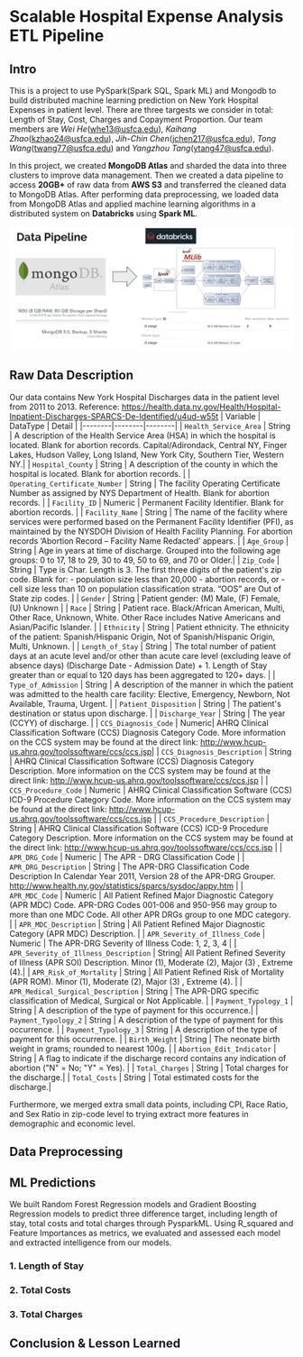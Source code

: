 # Scalable Hospital Expense Analysis ETL Pipeline

## Intro

This is a project to use PySpark(Spark SQL, Spark ML) and Mongodb to build distributed machine learning prediction on New York Hospital Expenses in patient level. There are three targests we consider in total: Length of Stay, Cost, Charges and Copayment Proportion. Our team members are  *Wei He*(whe13@usfca.edu), *Kaihang Zhao*(kzhao24@usfca.edu), *Jih-Chin Chen*(jchen217@usfca.edu), *Tong Wang*(twang77@usfca.edu) and *Yangzhou Tang*(ytang47@usfca.edu).

In this project, we created **MongoDB Atlas** and sharded the data into three clusters to improve data management. Then we created a data pipeline to access **20GB+** of raw data from **AWS S3** and transferred the cleaned data to MongoDB Atlas. After performing data preprocessing, we loaded data from MongoDB Atlas and applied machine learning algorithms in a distributed system on **Databricks** using **Spark ML**.

<img src="picture/pipeline.png" align="center"> 

## Raw Data Description

Our data contains New York Hospital Discharges data in the patient level from 2011 to 2013. 
Reference: https://health.data.ny.gov/Health/Hospital-Inpatient-Discharges-SPARCS-De-Identified/u4ud-w55t
| Variable | DataType | Detail |
|--------|--------|--------|
| `Health_Service_Area` | String | A description of the Health Service Area (HSA) in which the hospital is located. Blank for abortion records. Capital/Adirondack, Central NY, Finger Lakes, Hudson Valley, Long Island, New York City, Southern Tier, Western NY.|
| `Hospital_County` | String | A description of the county in which the hospital is located. Blank for abortion records. |
| `Operating_Certificate_Number` | String | The facility Operating Certificate Number as assigned by NYS Department of Health. Blank for abortion records. |
| `Facility_ID` | Numeric | Permanent Facility Identifier. Blank for abortion records. |
| `Facility_Name` | String | The name of the facility where services were performed based on the Permanent Facility Identifier (PFI), as maintained by the NYSDOH Division of Health Facility Planning. For abortion records ‘Abortion Record – Facility Name Redacted’ appears. |
| `Age_Group` | String | Age in years at time of discharge. Grouped into the following age groups: 0 to 17, 18 to 29, 30 to 49, 50 to 69, and 70 or Older.|
| `Zip_Code` | String | Type is Char. Length is 3. The first three digits of the patient's zip code. Blank for: - population size less than 20,000 - abortion records, or - cell size less than 10 on population classification strata. “OOS” are Out of State zip codes. |
| `Gender` | String | Patient gender: (M) Male, (F) Female, (U) Unknown |
| `Race` | String | Patient race. Black/African American, Multi, Other Race, Unknown, White. Other Race includes Native Americans and Asian/Pacific Islander. |
| `Ethnicity` | String | Patient ethnicity. The ethnicity of the patient: Spanish/Hispanic Origin, Not of Spanish/Hispanic Origin, Multi, Unknown. |
| `Length_of_Stay` | String | The total number of patient days at an acute level and/or other than acute care level (excluding leave of absence days) (Discharge Date - Admission Date) + 1. Length of Stay greater than or equal to 120 days has been aggregated to 120+ days. |
| `Type_of_Admission` | String | A description of the manner in which the patient was admitted to the health care facility: Elective, Emergency, Newborn, Not Available, Trauma, Urgent. |
| `Patient_Disposition` | String  | The patient's destination or status upon discharge. |
| `Discharge_Year` | String | The year (CCYY) of discharge. |
| `CCS_Diagnosis_Code` | Numeric| AHRQ Clinical Classification Software (CCS) Diagnosis Category Code. More information on the CCS system may be found at the direct link: http://www.hcup-us.ahrq.gov/toolssoftware/ccs/ccs.jsp|
| `CCS_Diagnosis_Description` | String | AHRQ Clinical Classification Software (CCS) Diagnosis Category Description. More information on the CCS system may be found at the direct link: http://www.hcup-us.ahrq.gov/toolssoftware/ccs/ccs.jsp |
| `CCS_Procedure_Code` | Numeric | AHRQ Clinical Classification Software (CCS) ICD-9 Procedure Category Code. More information on the CCS system may be found at the direct link: http://www.hcup-us.ahrq.gov/toolssoftware/ccs/ccs.jsp |
| `CCS_Procedure_Description` | String | AHRQ Clinical Classification Software (CCS) ICD-9 Procedure Category Description. More information on the CCS system may be found at the direct link: http://www.hcup-us.ahrq.gov/toolssoftware/ccs/ccs.jsp |
| `APR_DRG_Code` | Numeric | The APR - DRG Classification Code |
| `APR_DRG_Description` | String | The APR-DRG Classification Code Description In Calendar Year 2011, Version 28 of the APR-DRG Grouper. http://www.health.ny.gov/statistics/sparcs/sysdoc/appy.htm |
| `APR_MDC_Code` | Numeric | All Patient Refined Major Diagnostic Category (APR MDC) Code. APR-DRG Codes 001-006 and 950-956 may group to more than one MDC Code. All other APR DRGs group to one MDC category. |
| `APR_MDC_Description` | String | All Patient Refined Major Diagnostic Category (APR MDC) Description. |
| `APR_Severity_of_Illness_Code` | Numeric | The APR-DRG Severity of Illness Code: 1, 2, 3, 4 |
| `APR_Severity_of_Illness_Description` | String| All Patient Refined Severity of Illness (APR SOI) Description. Minor (1), Moderate (2), Major (3) , Extreme (4).|
| `APR_Risk_of_Mortality` | String | All Patient Refined Risk of Mortality (APR ROM). Minor (1), Moderate (2), Major (3) , Extreme (4). |
| `APR_Medical_Surgical_Description` | String | The APR-DRG specific classification of Medical, Surgical or Not Applicable. |
| `Payment_Typology_1` | String | A description of the type of payment for this occurrence.|
| `Payment_Typology_2` | String | A description of the type of payment for this occurrence. |
| `Payment_Typology_3` | String | A description of the type of payment for this occurrence. |
| `Birth_Weight` | String | The neonate birth weight in grams; rounded to nearest 100g. |
| `Abortion_Edit_Indicator` | String | A flag to indicate if the discharge record contains any indication of abortion ("N" = No; "Y" = Yes). |
| `Total_Charges` | String | Total charges for the discharge.|
| `Total_Costs` | String | Total estimated costs for the discharge.|

Furthermore, we merged extra small data points, including CPI, Race Ratio, and Sex Ratio in zip-code level to trying extract more features in demographic and economic level.



## Data Preprocessing


## ML Predictions
We built Random Forest Regression models and Gradient Boosting Regression models to predict three difference target, including length of stay, total costs and total charges through PysparkML. Using R_squared and Feature Importances as metrics, we evaluated and assessed each model and extracted intelligence from our models.

### 1. Length of Stay
### 2. Total Costs
### 3. Total Charges

## Conclusion & Lesson Learned
